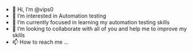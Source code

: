 - 👋 Hi, I’m @vips0
- 👀 I’m interested in Automation testing
- 🌱 I’m currently focused in learning my automation testing skills
- 💞️ I’m looking to collaborate with all of you and help me to improve my skills
- 📫 How to reach me ...

<!---
vips0/vips0 is a ✨ special ✨ repository because its `README.md` (this file) appears on your GitHub profile.
You can click the Preview link to take a look at your changes.
--->
